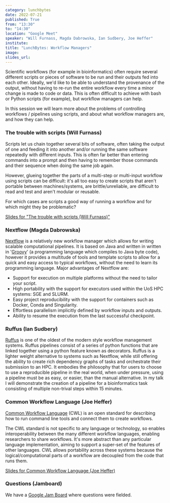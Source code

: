 ```yaml
---
category: lunchbytes
date: 2022-07-21
published: True
from: "13:30"
to: "14:30"
location: "Google Meet"
speaker: "Will Furnass, Magda Dabrowska, Ian Sudbery, Joe Heffer"
institute:
title: "LunchBytes: Workflow Managers"
image:
slides_url:
---
```


Scientific workflows (for example in bioinformatics) often require several different scripts or pieces of software to be run and their outputs fed into each other. Ideally, we'd like to be able to understand the provenance of the output, without having to re-run the entire workflow every time a minor change is made to code or data. This is often difficult to achieve with bash or Python scripts (for example), but workflow managers can help.

In this session we will learn more about the problems of controlling workflows / pipelines using scripts, and about what workflow managers are, and how they can help.

### The trouble with scripts (Will Furnass)

Scripts let us chain together several bits of software, often taking the output of one and feeding it into another and/or running the same software repeatedly with different inputs. This is often far better than entering commands into a prompt and then having to remember those commands and their sequence when doing the same job again.

However, glueing together the parts of a multi-step or multi-input workflow using scripts can be difficult: it's all too easy to create scripts that aren't portable between machines/systems, are brittle/unreliable, are difficult to read and test and aren't modular or reusable.

For which cases are scripts a good way of running a workflow and for which might they be problematic?

[Slides for "The trouble with scripts (Will Furnass)"](/assets/slides/2022-07-21-workflow-lb/LunchBytes%202022-07-21_%20the%20trouble%20with%20scripts_%20motivation%20for%20.pdf)

### Nextflow (Magda Dabrowska)

[Nextflow](https://www.nextflow.io/) is a relatively new workflow manager which allows for writing scalable computational pipelines. It is based on Java and written in written in '[Groovy](https://groovy-lang.org/)' (a programming language which compiles to Java byte code), however it provides a multitude of tools and template scripts to allow for a quick and easy access to typical workflows, without the need to learn its programming language. Major advantages of Nextflow are:

- Support for execution on multiple platforms without the need to tailor your script.
- High portability with the support for executors used within the UoS HPC systems: SGE and SLURM.
- Easy project reproducibility with the support for containers such as Docker, Conda and Singularity.
- Effortless parallelism implicitly defined by workflow inputs and outputs.
- Ability to resume the execution from the last successful checkpoint.

### Ruffus (Ian Sudbery)

[Ruffus](http://www.ruffus.org.uk/) is one of the oldest of the modern style workflow management systems. Ruffus pipelines consist of a series of python functions that are linked together using a python feature known as decorators. Ruffus is a lighter weight alternative to systems such as Nextflow, while still offering the ability to create rich dependency graphs of tasks and orchestrate their submission to an HPC. It embodies the philosophy that for users to choose to use a reproducible pipeline in the real world, when under pressure, using a pipeline must be as easy, or easier, than the manual alternative. In my talk I will demonstrate the creation of a pipeline for a bioinformatics task consisting of multiple non-trival steps within 15 minutes. 

### Common Workflow Language (Joe Heffer)

[Common Workflow Language](https://www.commonwl.org/) (CWL) is an open standard for describing how to run command line tools and connect them to create workflows.

The CWL standard is not specific to any language or technology, so enables interoperability between the many different workflow languages, enabling researchers to share workflows. It's more abstract than any particular language implementation, aiming to support a super-set of the features of other languages. CWL allows portability across these systems because the logical/computational parts of a workflow are decoupled from the code that runs them.

[Slides for Common Workflow Language (Joe Heffer)](/assets/slides/2022-07-21-workflow-lb/Workflow%20managers%20for%20research%20IT.pdf)

### Questions (Jamboard)

We have a [Google Jam Board](https://jamboard.google.com/d/1c0DdvFEHmAVD7c5LYPLqWa5X9Q6kYecnic6eyqIW8V4) where questions were fielded.

